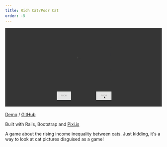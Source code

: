 ```yaml
---
title: Rich Cat/Poor Cat
order: -5
---
```


[![Rich Cat/Poor Cat](/assets/rich_cat_poor_cat.gif)](http://richpoorcat.com/)

[Demo](http://richpoorcat.com/) / [GitHub](https://github.com/ash106/rich_cat_poor_cat)

Built with Rails, Bootstrap and [Pixi.js](http://www.pixijs.com/)

A game about the rising income inequality between cats. Just kidding, it's a way to look at cat pictures disguised as a game! 
